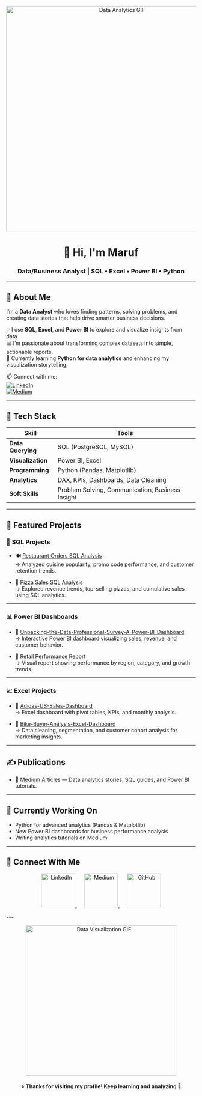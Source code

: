 <!-- Profile Header GIF -->
<p align="center">
  <img src="https://media.giphy.com/media/26tn33aiTi1jkl6H6/giphy.gif" width="600" alt="Data Analytics GIF">
</p>

<h1 align="center">👋 Hi, I'm Maruf</h1>
<h3 align="center">Data/Business Analyst | SQL • Excel • Power BI • Python</h3>

---

## 🧠 About Me  
I’m a **Data Analyst** who loves finding patterns, solving problems, and creating data stories that help drive smarter business decisions.  

💡 I use **SQL**, **Excel**, and **Power BI** to explore and visualize insights from data.  
📊 I’m passionate about transforming complex datasets into simple, actionable reports.  
🚀 Currently learning **Python for data analytics** and enhancing my visualization storytelling.  

📫 Connect with me:  
[![LinkedIn](https://img.shields.io/badge/LinkedIn-Maruf-blue?logo=linkedin&logoSize=40)](https://www.linkedin.com/in/marufanalysis)  
[![Medium](https://img.shields.io/badge/Medium-@marufanalysis-black?logo=medium&logoSize=40)](https://medium.com/@marufanalysis)


---

## 🧰 Tech Stack

| Skill | Tools |
|--------|--------|
| **Data Querying** | SQL (PostgreSQL, MySQL) |
| **Visualization** | Power BI, Excel |
| **Programming** | Python (Pandas, Matplotlib) |
| **Analytics** | DAX, KPIs, Dashboards, Data Cleaning |
| **Soft Skills** | Problem Solving, Communication, Business Insight |

---

## 📂 Featured Projects  

### 🧩 **SQL Projects**
- 🍽️ [Restaurant Orders SQL Analysis](https://github.com/marufanalysis/Restaurant-Orders-SQL-Analysis)  
  → Analyzed cuisine popularity, promo code performance, and customer retention trends.  

- 🍕 [Pizza Sales SQL Analysis](https://github.com/marufanalysis/Pizza-Sales-SQL-Analysis-Project)  
  → Explored revenue trends, top-selling pizzas, and cumulative sales using SQL analytics.

---

### 📊 **Power BI Dashboards**
- 🛒 [Unpacking-the-Data-Professional-Survey-A-Power-BI-Dashboard](https://github.com/marufanalysis/Unpacking-the-Data-Professional-Survey-A-Power-BI-Dashboard)  
  → Interactive Power BI dashboard visualizing sales, revenue, and customer behavior.  

- 🏬 [Retail Performance Report](https://github.com/marufanalysis/Retail-Sales-Performance-Dashboard-Power-BI)  
  → Visual report showing performance by region, category, and growth trends.

---

### 📈 **Excel Projects**
- 💼 [Adidas-US-Sales-Dashboard](https://github.com/marufanalysis/Adidas-US-Sales-Dashboard)  
  → Excel dashboard with pivot tables, KPIs, and monthly analysis.  

- 👥 [Bike-Buyer-Analysis-Excel-Dashboard](https://github.com/marufanalysis/Bike-Buyer-Analysis-Excel-Dashboard)  
  → Data cleaning, segmentation, and customer cohort analysis for marketing insights.

---

## ✍️ Publications
- 🧾 [Medium Articles](https://medium.com/@marufanalysis) — Data analytics stories, SQL guides, and Power BI tutorials.

---

## 🌱 Currently Working On
- Python for advanced analytics (Pandas & Matplotlib)  
- New Power BI dashboards for business performance analysis  
- Writing analytics tutorials on Medium  

---

## 🤝 Connect With Me  

<p align="center">
  <a href="https://www.linkedin.com/in/marufanalysis" target="_blank">
    <img src="https://img.icons8.com/color/96/000000/linkedin.png" alt="LinkedIn" width="90"/>
  </a>
  &nbsp;&nbsp;&nbsp;&nbsp;
  <a href="https://medium.com/@marufanalysis" target="_blank">
    <img src="https://img.icons8.com/ios-filled/100/000000/medium-new.png" alt="Medium" width="90"/>
  </a>
  &nbsp;&nbsp;&nbsp;&nbsp;
  <a href="https://github.com/marufanalysis" target="_blank">
    <img src="https://img.icons8.com/ios-glyphs/100/000000/github.png" alt="GitHub" width="90"/>
  </a>
</p>
---

<p align="center">
  <img src="https://media.giphy.com/media/qgQUggAC3Pfv687qPC/giphy.gif" width="400" alt="Data Visualization GIF">
</p>

<h4 align="center">⭐ Thanks for visiting my profile! Keep learning and analyzing 🚀</h4>
